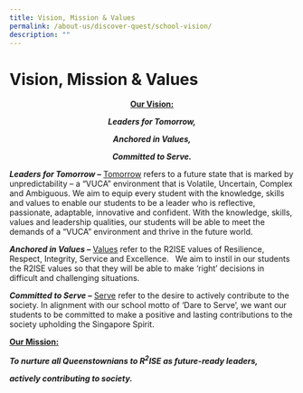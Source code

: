 ```yaml
---
title: Vision, Mission & Values
permalink: /about-us/discover-quest/school-vision/
description: ""
---
```

Vision, Mission & Values
========================
<center>

<u>**Our Vision:**</u>


_**Leaders for Tomorrow,**_

_**Anchored in Values,**_

_**Committed to Serve.**_
	
	
</center>



**_Leaders for Tomorrow –_** <u>Tomorrow</u> refers to a future state that is marked by unpredictability – a “VUCA” environment that is Volatile, Uncertain, Complex and Ambiguous. We aim to equip every student with the knowledge, skills and values to enable our students to be a leader who is reflective, passionate, adaptable, innovative and confident. With the knowledge, skills, values and leadership qualities, our students will be able to meet the demands of a “VUCA” environment and thrive in the future world.  

**_Anchored in Values –_** <u>Values</u> refer to the R2ISE values of Resilience, Respect, Integrity, Service and Excellence.   We aim to instil in our students the R2ISE values so that they will be able to make ‘right’ decisions in difficult and challenging situations.

**_Committed to Serve –_** <u>Serve</u> refer to the desire to actively contribute to the society. In alignment with our school motto of ‘Dare to Serve’, we want our students to be committed to make a positive and lasting contributions to the society upholding the Singapore Spirit.


**<u>Our Mission:</u>**


_**To nurture all Queenstownians to R<sup>2</sup>ISE as future-ready leaders,**_

_**actively contributing to society.**_